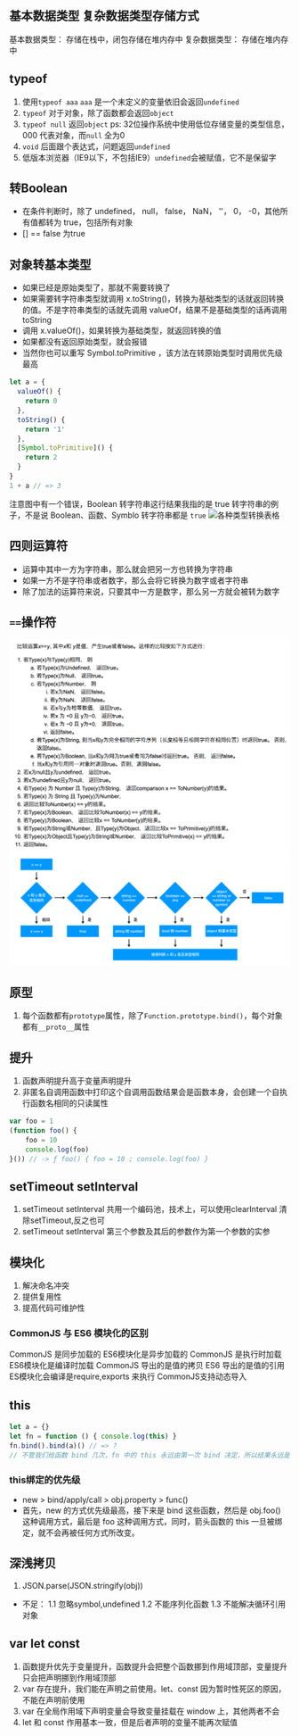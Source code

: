 ## 基本数据类型 复杂数据类型存储方式
基本数据类型： 存储在栈中，闭包存储在堆内存中
复杂数据类型： 存储在堆内存中

## typeof
1. 使用`typeof aaa` `aaa` 是一个未定义的变量依旧会返回`undefined`
2. `typeof` 对于对象，除了函数都会返回`object`
3. `typeof null` 返回`object` ps: 32位操作系统中使用低位存储变量的类型信息，000 代表对象，而`null` 全为0
4. `void` 后面跟个表达式，问题返回`undefined`
5. 低版本浏览器（IE9以下，不包括IE9）`undefined`会被赋值，它不是保留字

## 转Boolean
- 在条件判断时，除了 undefined， null， false， NaN， ''， 0， -0，其他所有值都转为 true，包括所有对象
- [] == false 为true

## 对象转基本类型
- 如果已经是原始类型了，那就不需要转换了
- 如果需要转字符串类型就调用 x.toString()，转换为基础类型的话就返回转换的值。不是字符串类型的话就先调用 valueOf，结果不是基础类型的话再调用 toString
- 调用 x.valueOf()，如果转换为基础类型，就返回转换的值
- 如果都没有返回原始类型，就会报错
- 当然你也可以重写 Symbol.toPrimitive ，该方法在转原始类型时调用优先级最高

```js
let a = {
  valueOf() {
    return 0
  },
  toString() {
    return '1'
  },
  [Symbol.toPrimitive]() {
    return 2
  }
}
1 + a // => 3
```

注意图中有一个错误，Boolean 转字符串这行结果我指的是 true 转字符串的例子，不是说 Boolean、函数、Symblo 转字符串都是 `true`
![各种类型转换表格](https://user-gold-cdn.xitu.io/2018/11/15/16716dec14421e47?imageView2/0/w/1280/h/960/format/webp/ignore-error/1)

## 四则运算符
- 运算中其中一方为字符串，那么就会把另一方也转换为字符串
- 如果一方不是字符串或者数字，那么会将它转换为数字或者字符串
- 除了加法的运算符来说，只要其中一方是数字，那么另一方就会被转为数字

## `==`操作符
![](./images/==是如何转换的.png)
![](./images/==.png)

## 原型
1. 每个函数都有`prototype`属性，除了`Function.prototype.bind()`，每个对象都有`__proto__`属性

## 提升
1. 函数声明提升高于变量声明提升
2. 非匿名自调用函数中打印这个自调用函数结果会是函数本身，会创建一个自执行函数名相同的只读属性
```js
var foo = 1
(function foo() {
    foo = 10
    console.log(foo)
}()) // -> ƒ foo() { foo = 10 ; console.log(foo) }
```

## setTimeout setInterval
1. setTimeout setInterval 共用一个编码池，技术上，可以使用clearInterval 清除setTimeout,反之也可
2. setTimeout setInterval 第三个参数及其后的参数作为第一个参数的实参

## 模块化
1. 解决命名冲突
2. 提供复用性
3. 提高代码可维护性
### CommonJS 与 ES6 模块化的区别 
CommonJS 是同步加载的 ES6模块化是异步加载的
CommonJS 是执行时加载 ES6模块化是编译时加载
CommonJS 导出的是值的拷贝 ES6 导出的是值的引用
ES模块化会编译是require,exports 来执行
CommonJS支持动态导入

## this

```js
let a = {}
let fn = function () { console.log(this) }
fn.bind().bind(a)() // => ?
// 不管我们给函数 bind 几次，fn 中的 this 永远由第一次 bind 决定，所以结果永远是 window。
```

### this绑定的优先级
- new > bind/apply/call > obj.property > func()
- 首先，new 的方式优先级最高，接下来是 bind 这些函数，然后是 obj.foo() 这种调用方式，最后是 foo 这种调用方式，同时，箭头函数的 this 一旦被绑定，就不会再被任何方式所改变。


## 深浅拷贝
1. JSON.parse(JSON.stringify(obj))
- 不足：
1.1 忽略symbol,undefined
1.2 不能序列化函数
1.3 不能解决循环引用对象

## var let const 
1. 函数提升优先于变量提升，函数提升会把整个函数挪到作用域顶部，变量提升只会把声明挪到作用域顶部
2. var 存在提升，我们能在声明之前使用。let、const 因为暂时性死区的原因，不能在声明前使用
3. var 在全局作用域下声明变量会导致变量挂载在 window 上，其他两者不会
4. let 和 const 作用基本一致，但是后者声明的变量不能再次赋值
